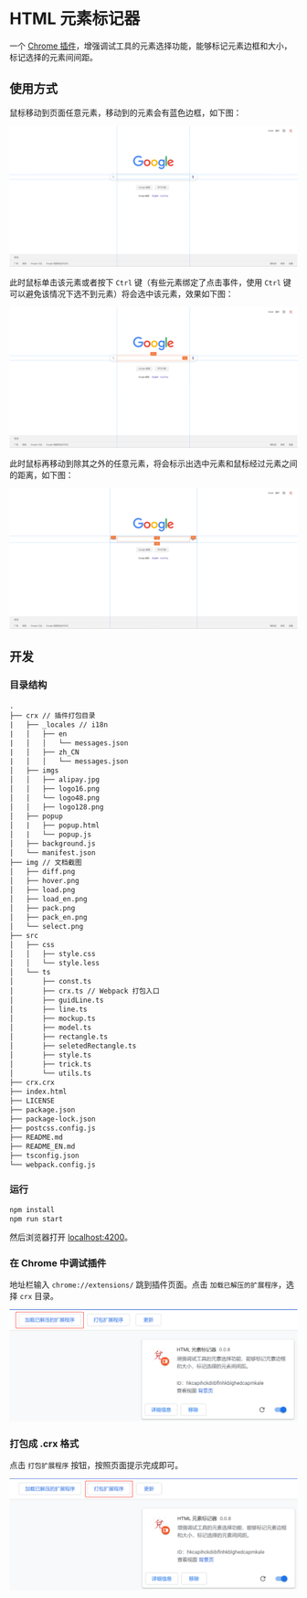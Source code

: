 # HTML 元素标记器

一个 [Chrome 插件](https://chrome.google.com/webstore/detail/mockuphtml/ignpmjjbhkdldpknghggddehdakmkimd)，增强调试工具的元素选择功能，能够标记元素边框和大小，标记选择的元素间间距。

## 使用方式

鼠标移动到页面任意元素，移动到的元素会有蓝色边框，如下图：

![鼠标经过的元素会有蓝色边框](./img/hover.png)

此时鼠标单击该元素或者按下 `Ctrl` 键（有些元素绑定了点击事件，使用 `Ctrl` 键可以避免该情况下选不到元素）将会选中该元素，效果如下图：

![选中的元素会有橙色边框](./img/select.png)

此时鼠标再移动到除其之外的任意元素，将会标示出选中元素和鼠标经过元素之间的距离，如下图：

![diff 元素距离](./img/diff.png)

## 开发

### 目录结构

```
.
├── crx // 插件打包目录
|   ├── _locales // i18n
|   │   ├── en
|   │   │   └── messages.json
|   │   ├── zh_CN
|   │   │   └── messages.json
│   ├── imgs
│   │   ├── alipay.jpg
│   │   ├── logo16.png
│   │   └── logo48.png
│   │   ├── logo128.png
│   ├── popup
│   |   ├── popup.html
│   |   └── popup.js
│   ├── background.js
│   └── manifest.json
├── img // 文档截图
│   ├── diff.png
│   ├── hover.png
│   ├── load.png
│   ├── load_en.png
│   ├── pack.png
│   ├── pack_en.png
│   └── select.png
├── src
│   ├── css
│   │   ├── style.css
│   │   └── style.less
│   └── ts
│       ├── const.ts
│       ├── crx.ts // Webpack 打包入口
│       ├── guidLine.ts
│       ├── line.ts
│       ├── mockup.ts
│       ├── model.ts
│       ├── rectangle.ts
│       ├── seletedRectangle.ts
│       ├── style.ts
│       ├── trick.ts
│       └── utils.ts
├── crx.crx
├── index.html
├── LICENSE
├── package.json
├── package-lock.json
├── postcss.config.js
├── README.md
├── README_EN.md
├── tsconfig.json
└── webpack.config.js
```

### 运行

```
npm install
npm run start
```

然后浏览器打开 [localhost:4200](http://localhost:4200)。

### 在 Chrome 中调试插件

地址栏输入 `chrome://extensions/` 跳到插件页面。点击 `加载已解压的扩展程序`，选择 `crx` 目录。

![在 Chrome 中调试插件](./img/load.png)

### 打包成 .crx 格式

点击 `打包扩展程序` 按钮，按照页面提示完成即可。

![打包扩展程序](./img/pack.png)
